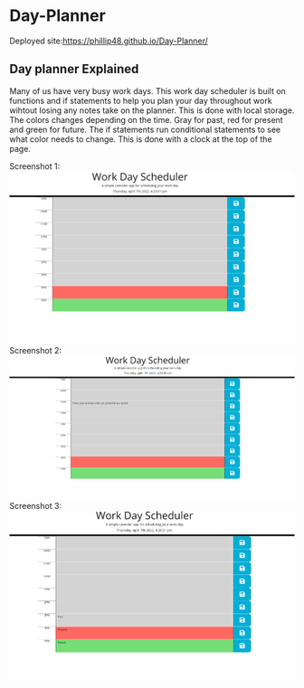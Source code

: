 # Day-Planner

Deployed site:https://phillip48.github.io/Day-Planner/  

## Day planner Explained
Many of us have very busy work days. This work day scheduler is built on functions and if statements to help you plan your day throughout work wihtout losing any notes take on the planner. This is done with local storage. The colors changes depending on the time. Gray for past, red for present and green for future. The if statements run conditional statements to see what color needs to change. This is done with a clock at the top of the page. 



Screenshot 1:
![img1](./Assests/WDS.png)
Screenshot 2:
![img2](./Assests/wds2.png)
Screenshot 3:
![img3](./Assests/wds3.png)
